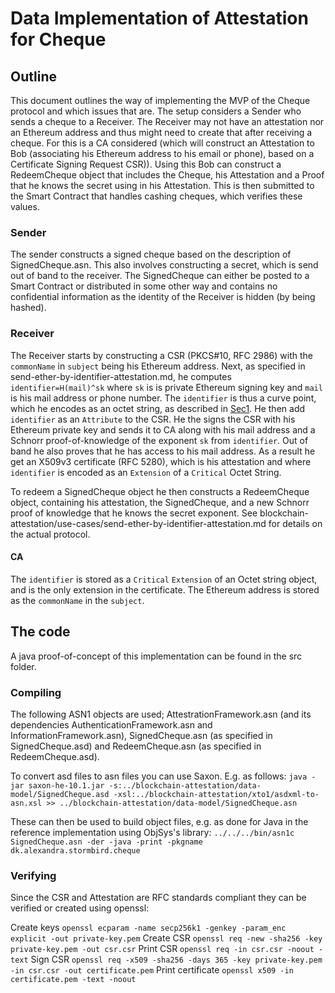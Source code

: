 # Data Implementation of Attestation for Cheque

## Outline
This document outlines the way of implementing the MVP of the Cheque protocol and which issues that are. The setup considers a Sender who sends a cheque to a Receiver. The Receiver may not have an attestation nor an Ethereum address and thus might need to create that after receiving a cheque. For this is a CA considered (which will construct an Attestation to Bob (associating his Ethereum address to his email or phone), based on a Certificate Signing Request CSR)). Using this Bob can construct a RedeemCheque object that includes the Cheque, his Attestation and a Proof that he knows the secret using in his Attestation. This is then submitted to the Smart Contract that handles cashing cheques, which verifies these values. 

### Sender
The sender constructs a signed cheque based on the description of SignedCheque.asn. This also involves constructing a secret, which is send out of band to the receiver. The SignedCheque can either be posted to a Smart Contract or distributed in some other way and contains no confidential information as the identity of the Receiver is hidden (by being hashed).

### Receiver
The Receiver starts by constructing a CSR (PKCS#10, RFC 2986) with the `commonName` in  `subject` being his Ethereum address.
Next, as specified in send-ether-by-identifier-attestation.md, he computes `identifier=H(mail)^sk` where `sk` is is private Ethereum signing key and `mail` is his mail address or phone number.
The `identifier` is thus a curve point, which he encodes as an octet string, as described in [Sec1](https://www.secg.org/sec1-v2.pdf). He then add `identifier` as an `Attribute` to the CSR.
He the signs the CSR with his Ethereum private key and sends it to CA along with his mail address and a Schnorr proof-of-knowledge of the exponent `sk` from `identifier`. Out of band he also proves that he has access to his mail address.
As a result he get an X509v3 certificate (RFC 5280), which is his attestation and where `identifier` is encoded as an `Extension` of a `Critical` Octet String.

To redeem a SignedCheque object he then constructs a RedeemCheque object, containing his attestation, the SignedCheque, and a new Schnorr proof of knowledge that he knows the secret exponent. See blockchain-attestation/use-cases/send-ether-by-identifier-attestation.md for details on the actual protocol. 

#### CA
The `identifier` is stored as a `Critical` `Extension` of an Octet string object, and is the only extension in the certificate. The Ethereum address is stored as the `commonName` in the `subject`. 

## The code
A java proof-of-concept of this implementation can be found in the src folder.

### Compiling
The following ASN1 objects are used; AttestrationFramework.asn (and its dependencies AuthenticationFramework.asn and InformationFramework.asn), SignedCheque.asn (as specified in SignedCheque.asd) and RedeemCheque.asn (as specified in RedeemCheque.asd).

To convert asd files to asn files you can use Saxon. E.g. as follows:
`java -jar saxon-he-10.1.jar -s:../blockchain-attestation/data-model/SignedCheque.asd -xsl:../blockchain-attestation/xto1/asdxml-to-asn.xsl >> ../blockchain-attestation/data-model/SignedCheque.asn`

These can then be used to build object files, e.g. as done for Java in the reference implementation using ObjSys's library:
`../../../bin/asn1c  SignedCheque.asn -der -java -print -pkgname dk.alexandra.stormbird.cheque`

### Verifying
Since the CSR and Attestation are RFC standards compliant they can be verified or created using openssl:

Create keys
`openssl ecparam -name secp256k1 -genkey -param_enc explicit -out private-key.pem`
Create CSR
`openssl req -new -sha256 -key private-key.pem -out csr.csr`
Print CSR
`openssl req -in csr.csr -noout -text`
Sign CSR
`openssl req -x509 -sha256 -days 365 -key private-key.pem -in csr.csr -out certificate.pem`
Print certificate
`openssl x509 -in certificate.pem -text -noout`